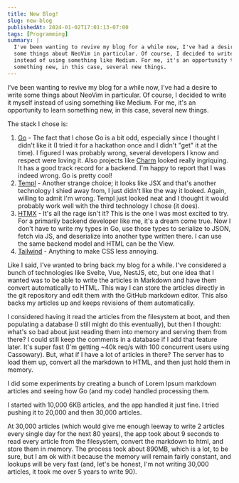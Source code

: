 ```yaml
---
title: New Blog!
slug: new-blog
publishedAt: 2024-01-02T17:01:13-07:00
tags: [Programming]
summary: |
  I've been wanting to revive my blog for a while now, I've had a desire to write
  some things about NeoVim in particular. Of course, I decided to write it myself
  instead of using something like Medium. For me, it's an opportunity to learn
  something new, in this case, several new things.
---
```

I've been wanting to revive my blog for a while now, I've had a desire to write
some things about NeoVim in particular. Of course, I decided to write it myself
instead of using something like Medium. For me, it's an opportunity to learn
something new, in this case, several new things.

The stack I chose is:

1. [Go](https://go.dev/) - The fact that I chose Go is a bit odd, especially
   since I thought I didn't like it (I tried it for a hackathon once and I
   didn't "get" it at the time). I figured I was probably wrong, several
   developers I know and respect were loving it. Also projects like
   [Charm](https://charm.sh) looked really ingriquing. It has a good track
   record for a backend.
   I'm happy to report that I was indeed wrong. Go is pretty cool!
2. [Templ](https://templ.guide/) - Another strange choice; it looks like JSX
   and that's another technology I shied away from, I just didn't like the way
   it looked. Again, willing to admit I'm wrong. Templ just looked neat and I
   thought it would probably work well with the third technology I chose (it
   does).
3. [HTMX](https://htmx.org) - It's all the rage isn't it? This is the one I was
   most excited to try. For a primarily backend developer like me, it's a dream
   come true. Now I don't have to write my types in Go, use those types to
   serialize to JSON, fetch via JS, and deserialize into another type written
   there. I can use the same backend model and HTML can be the View.
4. [Tailwind](https://tailwindcss.com/) - Anything to make CSS less annoying.

Like I said, I've wanted to bring back my blog for a while. I've considered a
bunch of technologies like Svelte, Vue, NestJS, etc, but one idea that I wanted
was to be able to write the articles in Markdown and have them convert
automatically to HTML. This way I can store the articles directly in the git
repository and edit them with the GitHub markdown editor. This also backs my
articles up and keeps revisions of them automatically.

I considered having it read the articles from the filesystem at boot, and then
populating a database (I still might do this eventually), but then I
thought: what's so bad about just reading them into memory and serving them
from there? I could still keep the comments in a database if I add that feature
later. It's super fast (I'm getting ~40k req/s with 100 concurrent users using
Cassowary). But, what if I have a lot of articles in there? The server has to
load them up, convert all the markdown to HTML, and then just hold them in memory.

I did some experiments by creating a bunch of Lorem Ipsum markdown articles and
seeing how Go (and my code) handled processing them.

I started with 10,000 6KB articles, and the app handled it just fine. I tried
pushing it to 20,000 and then 30,000 articles.

At 30,000 articles (which would give me enough leeway to write 2 articles every
single day for the next 80 years), the app took about 9 seconds to read every
article from the filesystem, convert the markdown to html, and store them in
memory. The process took about 890MB, which is a lot, to be sure, but I am ok
with it because the memory will remain fairly constant, and lookups will be
very fast (and, let's be honest, I'm not writing 30,000 articles, it took me
over 5 years to write 90).

